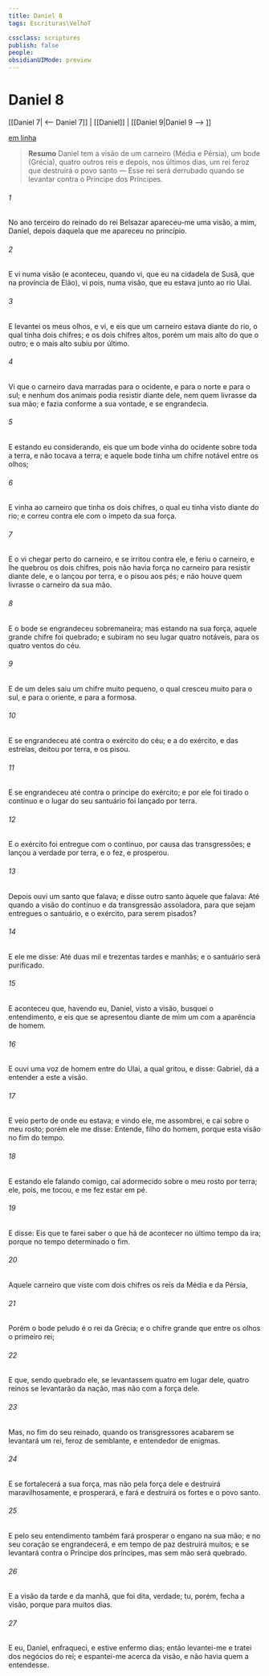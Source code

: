 ```yaml
---
title: Daniel 8
tags: Escrituras\VelhoT

cssclass: scriptures
publish: false
people:
obsidianUIMode: preview
---
```


# Daniel 8
[[Daniel 7| <-- Daniel 7]] | [[Daniel]] | [[Daniel 9|Daniel 9 --> ]]

[em linha](https://churchofjesuschrist.org/study/scriptures/ot/dan/8?lang=por)

> __Resumo__
Daniel tem a visão de um carneiro (Média e Pérsia), um bode (Grécia), quatro outros reis e depois, nos últimos dias, um rei feroz que destruirá o povo santo — Esse rei será derrubado quando se levantar contra o Príncipe dos Príncipes.

###### 1 
No ano terceiro do reinado do rei Belsazar apareceu-me uma visão, a mim, Daniel, depois daquela que me apareceu no princípio.

###### 2 
E vi numa visão (e aconteceu, quando vi, que eu  na cidadela de Susã, que  na província de Elão), vi pois, numa visão, que eu estava junto ao rio Ulai.

###### 3 
E levantei os meus olhos, e vi, e eis que um carneiro estava diante do rio, o qual tinha dois chifres; e os dois chifres  altos, porém um  mais alto do que o outro; e o  mais alto subiu por último.

###### 4 
Vi que o carneiro dava marradas para o ocidente, e para o norte e para o sul; e nenhum dos animais podia resistir diante dele, nem  quem livrasse da sua mão; e fazia conforme a sua vontade, e se engrandecia.

###### 5 
E estando eu considerando, eis que um bode vinha do ocidente sobre toda a terra, e não tocava a terra; e aquele bode tinha um chifre notável entre os olhos;

###### 6 
E vinha ao carneiro que tinha os dois chifres, o qual eu tinha visto  diante do rio; e correu contra ele com  o ímpeto da sua força.

###### 7 
E o vi chegar perto do carneiro, e se irritou contra ele, e feriu o carneiro, e lhe quebrou os dois chifres, pois não havia força no carneiro para resistir diante dele, e o lançou por terra, e o pisou aos pés; e não houve quem livrasse o carneiro da sua mão.

###### 8 
E o bode se engrandeceu sobremaneira; mas estando na sua  força, aquele grande chifre foi quebrado; e subiram no seu lugar  quatro notáveis, para os quatro ventos do céu.

###### 9 
E de um deles saiu um chifre muito pequeno, o qual cresceu muito para o sul, e para o oriente, e para a  formosa.

###### 10 
E se engrandeceu até contra o exército do céu; e a  do exército, e das estrelas, deitou por terra, e os pisou.

###### 11 
E se engrandeceu até contra o príncipe do exército; e por ele foi tirado o contínuo  e o lugar do seu santuário foi lançado por terra.

###### 12 
E o exército  foi entregue com o  contínuo, por causa das transgressões; e lançou a verdade por terra, e o fez, e prosperou.

###### 13 
Depois ouvi um santo que falava; e disse outro santo àquele que falava: Até quando  a visão do contínuo  e da transgressão assoladora, para que sejam entregues o santuário, e o exército, para serem pisados?

###### 14 
E ele me disse: Até duas mil e trezentas tardes e manhãs; e o santuário será purificado.

###### 15 
E aconteceu que, havendo eu, Daniel, visto a visão, busquei o entendimento, e eis que se apresentou diante de mim um com a aparência de homem.

###### 16 
E ouvi uma voz de homem entre  do Ulai, a qual gritou, e disse: Gabriel, dá a entender a este a visão.

###### 17 
E veio perto de onde eu estava; e vindo ele, me assombrei, e caí sobre o meu rosto; porém ele me disse: Entende, filho do homem, porque  esta visão no fim do tempo.

###### 18 
E estando ele falando comigo, caí adormecido sobre o meu rosto por terra; ele, pois, me tocou, e me fez estar em pé.

###### 19 
E disse: Eis que te farei saber o que há de acontecer no último tempo da ira; porque no tempo determinado  o fim.

###### 20 
Aquele carneiro que viste com dois chifres  os reis da Média e da Pérsia,

###### 21 
Porém o bode peludo é o rei da Grécia; e o chifre grande que  entre os olhos  o primeiro rei;

###### 22 
E que, sendo quebrado ele, se levantassem quatro em lugar dele,  quatro reinos se levantarão da  nação, mas não com a força dele.

###### 23 
Mas, no fim do seu reinado, quando os transgressores acabarem  se levantará um rei, feroz de semblante, e  entendedor de enigmas.

###### 24 
E se fortalecerá a sua força, mas não pela força dele  e destruirá maravilhosamente, e prosperará, e fará  e destruirá os fortes e o povo santo.

###### 25 
E pelo seu entendimento também fará prosperar o engano na sua mão; e no seu coração se engrandecerá, e em tempo de paz destruirá muitos; e se levantará contra o Príncipe dos príncipes, mas sem mão será quebrado.

###### 26 
E a visão da tarde e da manhã, que foi dita,  verdade; tu, porém, fecha a visão, porque  para  muitos dias.

###### 27 
E eu, Daniel, enfraqueci, e estive enfermo  dias; então levantei-me e tratei dos negócios do rei; e espantei-me acerca da visão, e não havia quem a entendesse.

